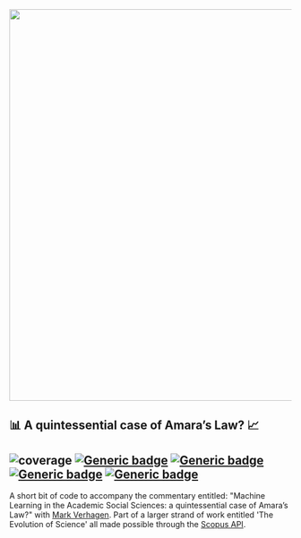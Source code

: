 <img src="./figures/NL_Over_Time.png" width="700"/>

## :bar_chart: A quintessential case of Amara’s Law?  :chart_with_upwards_trend:

![coverage](https://img.shields.io/badge/Purpose-Commentary-yellow)
[![Generic badge](https://img.shields.io/badge/Python-3.8-red.svg)](https://shields.io/)
[![Generic badge](https://img.shields.io/badge/License-GNU3.0-purple.svg)](https://shields.io/)
[![Generic badge](https://img.shields.io/badge/Maintained-Yes-brightgreen.svg)](https://shields.io/)
[![Generic badge](https://img.shields.io/badge/BuildPassing-Yes-orange.svg)](https://shields.io/)
---

A short bit of code to accompany the commentary entitled: "Machine Learning in the Academic Social Sciences: a quintessential case of Amara’s Law?" with [Mark Verhagen](https://github.com/MarkDVerhagen). Part of a larger strand of work entitled 'The Evolution of Science' all made possible through the [Scopus API](https://dev.elsevier.com/sc_apis.html).